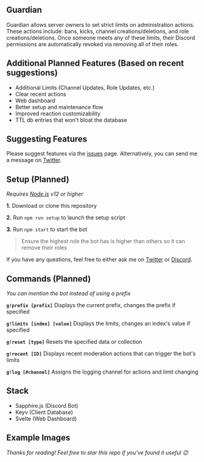 ## Guardian

Guardian allows server owners to set strict limits on administration actions. These actions include: bans, kicks, channel creations/deletions, and role creations/deletions. Once someone meets any of these limits, their Discord permissions are automatically revoked via removing all of their roles.

## Additional Planned Features (Based on recent suggestions)
- Additional Limits (Channel Updates, Role Updates, etc.)
- Clear recent actions
- Web dashboard
- Better setup and maintenance flow
- Improved reaction customizability
- TTL db entries that won't bloat the database

## Suggesting Features

Please suggest features via the [issues](https://github.com/lorencerri/discord-guardian) page. Alternatively, you can send me a message on [Twitter](https://twitter.com/lorencerri).

## Setup (Planned)

_Requires [Node.js](nodejs.org) v12 or higher_

**1.** Download or clone this repository

**2.** Run `npm run setup` to launch the setup script

**3.** Run `npm start` to start the bot

> Ensure the highest role the bot has is higher than others so it can remove their roles

If you have any questions, feel free to either ask me on [Twitter](https://twitter.com/lorencerri) or [Discord](https://discord.gg/plexidev).

## Commands (Planned)

_You can mention the bot instead of using a prefix_

**`g!prefix [prefix]`** Displays the current prefix, changes the prefix if specified

**`g!limits [index] [value]`** Displays the limits, changes an index's value if specified

**`g!reset [type]`** Resets the specified data or collection

**`g!recent [ID]`** Displays recent moderation actions that can trigger the bot's limits

**`g!log [#channel]`** Assigns the logging channel for actions and limit changing

## Stack
- Sapphire.js (Discord Bot)
- Keyv (Client Database)
- Svelte (Web Dashboard)

## Example Images

*Thanks for reading! Feel free to star this repo if you've found it useful 😊*
